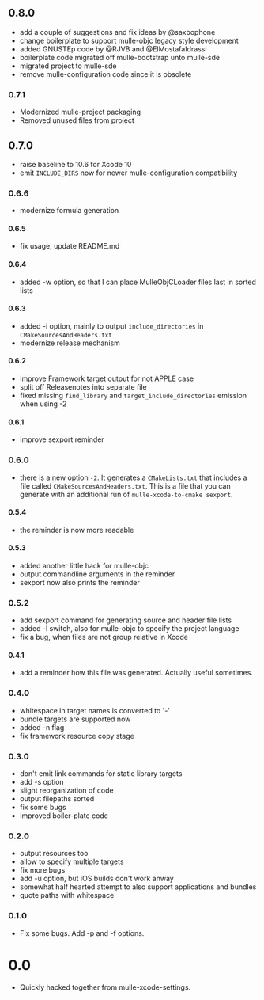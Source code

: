 ## 0.8.0

* add a couple of suggestions and fix ideas by @saxbophone
* change boilerplate to support mulle-objc legacy style development
* added GNUSTEp code by @RJVB and @ElMostafaIdrassi
* boilerplate code migrated off mulle-bootstrap unto mulle-sde
* migrated project to mulle-sde
* remove mulle-configuration code since it is obsolete


### 0.7.1

* Modernized mulle-project packaging
* Removed unused files from project

## 0.7.0

* raise baseline to 10.6 for Xcode 10
* emit `INCLUDE_DIRS` now for newer mulle-configuration compatibility


### 0.6.6

* modernize formula generation

#### 0.6.5

* fix usage, update README.md

#### 0.6.4

* added -w option, so that I can place MulleObjCLoader files last in sorted lists

#### 0.6.3

* added -i option, mainly to output `include_directories` in `CMakeSourcesAndHeaders.txt`
* modernize release mechanism

#### 0.6.2

* improve Framework target output for not APPLE case
* split off Releasenotes into separate file
* fixed missing `find_library` and `target_include_directories` emission when using -2

#### 0.6.1

* improve sexport reminder

### 0.6.0

* there is a new option `-2`. It generates a `CMakeLists.txt` that includes
a file called `CMakeSourcesAndHeaders.txt`. This is a file that you can generate
with an additional run of `mulle-xcode-to-cmake sexport`.

#### 0.5.4

* the reminder is now more readable

#### 0.5.3

* added another little hack for mulle-objc
* output commandline arguments in the reminder
* sexport now also prints the reminder

### 0.5.2

* add sexport command for generating source and header file lists
* added -l switch, also for mulle-objc to specify the project language
* fix a bug, when files are not group relative in Xcode

#### 0.4.1

* add a reminder how this file was generated. Actually useful sometimes.

### 0.4.0

* whitespace in target names is converted to '-'
* bundle targets are supported now
* added -n flag
* fix framework resource copy stage


### 0.3.0

* don't emit link commands for static library targets
* add -s option
* slight reorganization of code
* output filepaths sorted
* fix some bugs
* improved boiler-plate code


### 0.2.0

* output resources too
* allow to specify multiple targets
* fix more bugs
* add -u option, but iOS builds don't work anway
* somewhat half hearted attempt to also support applications and bundles
* quote paths with whitespace

### 0.1.0

* Fix some bugs. Add -p and -f options.


# 0.0

* Quickly hacked together from mulle-xcode-settings.
